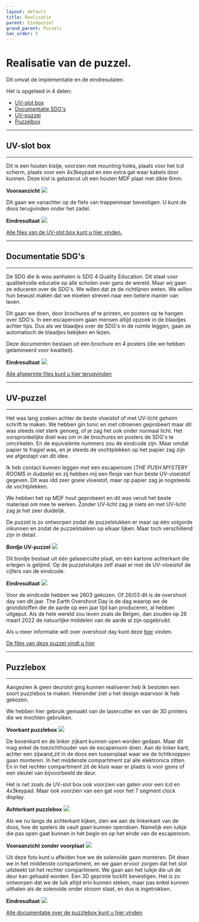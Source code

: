 ```yaml
---
layout: default
title: Realisatie
parent: Eindpuzzel
grand_parent: Puzzels
nav_order: 5
---
```


# Realisatie van de puzzel.

Dit omvat de implementatie en de eindresulaten.

Het is opgeleed in 4 delen:
* [UV-slot box](https://plan-it-b.github.io/ba3-docs/docs/Eindpuzzel/Implementatie/Implementatie.html#uv-slot-box)
* [Documentatie SDG's](https://plan-it-b.github.io/ba3-docs/docs/Eindpuzzel/Implementatie/Implementatie.html#documentatie-sdgs)
* [UV-puzzel](https://plan-it-b.github.io/ba3-docs/docs/Eindpuzzel/Implementatie/Implementatie.html#uv-puzzel)
* [Puzzelbox](https://plan-it-b.github.io/ba3-docs/docs/Eindpuzzel/Implementatie/Implementatie.html#puzzlebox)

---
## UV-slot box
---
Dit is een houten kistje, voorzien met mounting holes, plaats voor het lcd scherm, plaats voor een 4x3keypad en een extra gat waar kabels door kunnen. Deze kist is gelazecut uit een houten MDF plaat met dikte 6mm.

**Vooraanzicht**
![](UV_slot_box.png) 

Dit gaan we vanachter op de fiets van trappenmaar bevestigen. U kunt de doos terugvinden onder het zadel.

**Eindresultaat**
![](Uv-slot-implementatie.jpg) 

[Alle files van de UV-slot box kunt u hier vinden.](https://github.com/PLAN-IT-B/BachelorProefCommunicatieEnEinde/tree/main/Documentatie%20UV-slot/UV-slot%20Box)



---
## Documentatie SDG's
---

De SDG die ik wou aanhalen is SDG 4 Quality Education. Dit staat voor qualiteitvolle educatie op alle scholen over gans de wereld. Maar wij gaan ze educeren over de SDG's. We willen dat ze de richtlijnen weten. We willen hun bewust maken dat we moeten streven naar een betere manier van leven.

Dit gaan we doen, door brochures af te printen, en posters op te hangen over SDG's. In een escaperoom gaan mensen altijd opzoek in de blaadjes achter tips. Dus als we blaadjes over de SDG's in de ruimte leggen, gaan ze automatisch de blaadjes bekijken en lezen. 

Deze documenten bestaan uit één brochure en 4 posters (die we hebben gelamineerd voor kwaliteit).

**Eindresultaat**
![](Documentatie-implementatie.jpg)

[Alle afgeprinte files kunt u hier terugvinden](https://github.com/PLAN-IT-B/BachelorProefCommunicatieEnEinde/tree/main/Documentatie%20eindpuzzel/Te%20printen%20documenten)

---
## UV-puzzel
---

Het was lang zoeken achter de beste vloeistof of met UV-licht geheim schrift te maken. We hebben gin tonic en met citroenen geprobeert maar dit was steeds niet sterk genoeg, of je zag het ook onder normaal licht. Het oorspronkelijke doel was om in de brochures en posters de SDG's te omcirkelen. En de equivalente nummers zou de eindcode zijn. Maar omdat papier te fragiel was, en je steeds de vochtplekken op het papier zag zijn we afgestapt van dit idee. 

Ik heb contact kunnen leggen met een escaperoom (*THE PUSH MYSTERY ROOMS* in dudzele) en zij hebben mij een flesje van hun beste UV-vloeistof gegeven. Dit was idd zeer goeie vloeistof, maar op papier zag je nogsteeds de vochtplekken.

We hebben het op MDF hout geprobeert en dit was veruit het beste materiaal om mee te werken. Zonder UV-licht zag je niets en met UV-licht zag je het zeer duidelijk. 

De puzzel is zo ontworpen zodat de puzzelstukken er maar op één volgorde inkunnen en zodat de puzzelstukken op elkaar lijken. Maar toch verschillend zijn in detail.

**Bordje UV-puzzel**
![](UV-puzzel.png)

Dit bordje bestaat uit één gelasercutte plaat, en één kartone achterkant die ertegen is gelijmd. Op de puzzelstukjes zelf staat er met de UV-vloeistof de cijfers van de eindcode. 

**Eindresultaat**
![](Uv-puzzel-implementatie.jpg)

Voor de eindcode hebben we 2603 gekozen. Of 26/03 dit is de overshoot day van dit jaar. The Earth Overshoot Day is de dag waarop we de grondstoffen die de aarde op een jaar tijd kan produceren, al hebben uitgeput. Als de hele wereld zou leven zoals de Belgen, dan zouden op 26 maart 2022 de natuurlijke middelen van de aarde al zijn opgebruikt. 

Als u meer informatie wilt over overshoot day kunt deze [hier](https://wwf.be/nl/rapporten/overshoot-dag-belgie#:~:text=Earth%20Overshoot%20Day%20is%20de,komt%20hij%20zelfs%20nóg%20vroeger.) vinden.

[De files van deze puzzel vindt u hier](https://github.com/PLAN-IT-B/BachelorProefCommunicatieEnEinde/tree/main/Documentatie%20eindpuzzel/UV-puzzel)

---
## Puzzlebox
---

Aangezien ik geen deurslot ging kunnen realiseren heb ik besloten een soort puzzlebox te maken. Hieronder ziet u het design waarvoor ik heb gekozen.

We hebben hier gebruik gemaakt van de lasercutter en van de 3D printers die we mochten gebruiken.

**Voorkant puzzlebox**
![](puzzlebox.png) 

De bovenkant en de linker zijkant kunnen open worden gedaan. Maar dit mag enkel de toezichthouder van de escaperoom doen. Aan de linker kant, achter een zijwand,zit in de doos een tussenplaat waar we de lichtknoppen gaan monteren. In het middenste compartiment zal alle elektronica zitten. En in het rechter compartiment zit de kluis waar er plaats is voor gsms of een sleutel van bijvoorbeeld de deur.

Het is net zoals de UV-slot box ook voorzien van gaten voor een lcd en 4x3keypad. Maar ook voorzien van een gat voor het 7 segment clock display.

**Achterkant puzzlebox**
![](Puzzelbox_achterkant.png) 

Als we nu langs de achterkant kijken, zien we aan de linkerkant van de doos, hoe de spelers de vault gaan kunnen opendoen. Namelijk een luikje die pas open gaat kunnen in het begin en op het einde van de escaperoom.

**Vooraanzicht zonder voorplaat**
![](puzzlebox_focusslot.png) 

Uit deze foto kunt u afleiden hoe we de solenoïde gaan monteren. Dit doen we in het middenste compartiment, en we gaan ervoor zorgen dat het slot uitsteekt tot het rechter compartiment. We gaan aan het luikje die uit de deur kan gehaald worden. Een 3D geprinte lockfit bevestigen. Het is zo ontworpen dat we de luik altijd erin kunnen steken, maar pas enkel kunnen uithalen als de solenoïde onder stroom staat, en dus is ingetrokken.

**Eindresultaat**
![](Puzzlebox-implementatie.jpg)

[Alle documentatie over de puzzlebox kunt u hier vinden](https://github.com/PLAN-IT-B/BachelorProefCommunicatieEnEinde/tree/main/Documentatie%20eindpuzzel/PuzzleBox2)